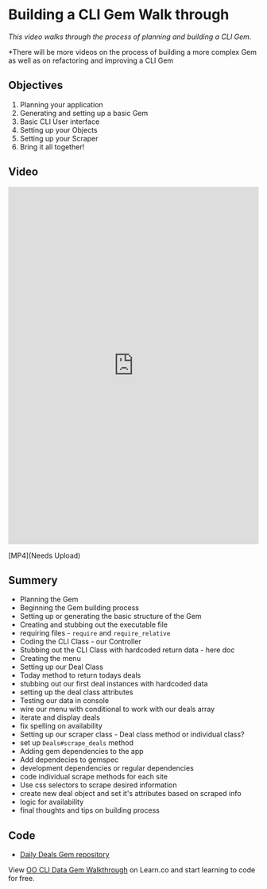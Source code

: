 # Building a CLI Gem Walk through
​*This video walks through the process of planning and building a CLI Gem.*​

*There will be more videos on the process of building a more complex Gem as well as on refactoring and improving a CLI Gem

## Objectives

1. Planning your application
2. Generating and setting up a basic Gem
3. Basic CLI User interface
4. Setting up your Objects
5. Setting up your Scraper
6. Bring it all together!


## Video

<iframe width="100%" height="720" src="https://www.youtube.com/embed/_lDExWIhYKI?rel=0&amp;showinfo=0" frameborder="0" allowfullscreen></iframe>

[MP4](Needs Upload)


## Summery

* Planning the Gem
* Beginning the Gem building process
 * Setting up or generating the basic structure of the Gem
 * Creating and stubbing out the executable file 
* requiring files - `require` and `require_relative`
* Coding the CLI Class - our Controller
 * Stubbing out the CLI Class with hardcoded return data - here doc 
 * Creating the menu
* Setting up our Deal Class
 * Today method to return todays deals
 * stubbing out our first deal instances with hardcoded data
 * setting up the deal class attributes
* Testing our data in console
* wire our menu with conditional to work with our deals array
 * iterate and display deals
 * fix spelling on availability
* Setting up our scraper class - Deal class method or individual class?
 * set up `Deals#scrape_deals` method
* Adding gem dependencies to the app
 * Add dependecies to gemspec
 * development dependencies or regular dependencies
* code individual scrape methods for each site
 * Use css selectors to scrape desired information
 * create new deal object and set it's attributes based on scraped info
 * logic for availability
* final thoughts and tips on building process

## Code

- [Daily Deals Gem repository](https://github.com/learn-co-curriculum/daily_deal)
<p class='util--hide'>View <a href='https://learn.co/lessons/oo-cli-data-gem-walkthrough'>OO CLI Data Gem Walkthrough</a> on Learn.co and start learning to code for free.</p>
